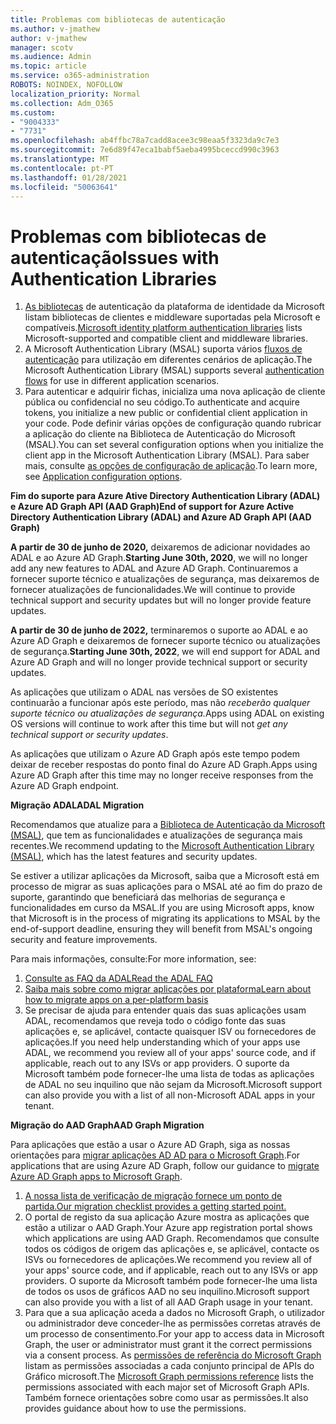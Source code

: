 ```yaml
---
title: Problemas com bibliotecas de autenticação
ms.author: v-jmathew
author: v-jmathew
manager: scotv
ms.audience: Admin
ms.topic: article
ms.service: o365-administration
ROBOTS: NOINDEX, NOFOLLOW
localization_priority: Normal
ms.collection: Adm_O365
ms.custom:
- "9004333"
- "7731"
ms.openlocfilehash: ab4ffbc78a7cadd8acee3c98eaa5f3323da9c7e3
ms.sourcegitcommit: 7e6d89f47eca1babf5aeba4995bceccd990c3963
ms.translationtype: MT
ms.contentlocale: pt-PT
ms.lasthandoff: 01/28/2021
ms.locfileid: "50063641"
---
```

# <a name="issues-with-authentication-libraries"></a><span data-ttu-id="5f212-102">Problemas com bibliotecas de autenticação</span><span class="sxs-lookup"><span data-stu-id="5f212-102">Issues with Authentication Libraries</span></span>

1. <span data-ttu-id="5f212-103">[As bibliotecas](https://docs.microsoft.com/azure/active-directory/develop/reference-v2-libraries) de autenticação da plataforma de identidade da Microsoft listam bibliotecas de clientes e middleware suportadas pela Microsoft e compatíveis.</span><span class="sxs-lookup"><span data-stu-id="5f212-103">[Microsoft identity platform authentication libraries](https://docs.microsoft.com/azure/active-directory/develop/reference-v2-libraries) lists Microsoft-supported and compatible client and middleware libraries.</span></span>
2. <span data-ttu-id="5f212-104">A Microsoft Authentication Library (MSAL) suporta vários [fluxos de autenticação](https://docs.microsoft.com/azure/active-directory/develop/msal-authentication-flows) para utilização em diferentes cenários de aplicação.</span><span class="sxs-lookup"><span data-stu-id="5f212-104">The Microsoft Authentication Library (MSAL) supports several [authentication flows](https://docs.microsoft.com/azure/active-directory/develop/msal-authentication-flows) for use in different application scenarios.</span></span>
3. <span data-ttu-id="5f212-105">Para autenticar e adquirir fichas, inicializa uma nova aplicação de cliente pública ou confidencial no seu código.</span><span class="sxs-lookup"><span data-stu-id="5f212-105">To authenticate and acquire tokens, you initialize a new public or confidential client application in your code.</span></span> <span data-ttu-id="5f212-106">Pode definir várias opções de configuração quando rubricar a aplicação do cliente na Biblioteca de Autenticação do Microsoft (MSAL).</span><span class="sxs-lookup"><span data-stu-id="5f212-106">You can set several configuration options when you initialize the client app in the Microsoft Authentication Library (MSAL).</span></span> <span data-ttu-id="5f212-107">Para saber mais, consulte [as opções de configuração de aplicação](https://docs.microsoft.com/azure/active-directory/develop/msal-client-application-configuration).</span><span class="sxs-lookup"><span data-stu-id="5f212-107">To learn more, see [Application configuration options](https://docs.microsoft.com/azure/active-directory/develop/msal-client-application-configuration).</span></span>

<span data-ttu-id="5f212-108">**Fim do suporte para Azure Ative Directory Authentication Library (ADAL) e Azure AD Graph API (AAD Graph)**</span><span class="sxs-lookup"><span data-stu-id="5f212-108">**End of support for Azure Active Directory Authentication Library (ADAL) and Azure AD Graph API (AAD Graph)**</span></span>

<span data-ttu-id="5f212-109">**A partir de 30 de junho de 2020,** deixaremos de adicionar novidades ao ADAL e ao Azure AD Graph.</span><span class="sxs-lookup"><span data-stu-id="5f212-109">**Starting June 30th, 2020**, we will no longer add any new features to ADAL and Azure AD Graph.</span></span> <span data-ttu-id="5f212-110">Continuaremos a fornecer suporte técnico e atualizações de segurança, mas deixaremos de fornecer atualizações de funcionalidades.</span><span class="sxs-lookup"><span data-stu-id="5f212-110">We will continue to provide technical support and security updates but will no longer provide feature updates.</span></span>

<span data-ttu-id="5f212-111">**A partir de 30 de junho de 2022,** terminaremos o suporte ao ADAL e ao Azure AD Graph e deixaremos de fornecer suporte técnico ou atualizações de segurança.</span><span class="sxs-lookup"><span data-stu-id="5f212-111">**Starting June 30th, 2022**, we will end support for ADAL and Azure AD Graph and will no longer provide technical support or security updates.</span></span>

<span data-ttu-id="5f212-112">As aplicações que utilizam o ADAL nas versões de SO existentes continuarão a funcionar após este período, mas não *receberão qualquer suporte técnico ou atualizações de segurança.*</span><span class="sxs-lookup"><span data-stu-id="5f212-112">Apps using ADAL on existing OS versions will continue to work after this time but will not *get any technical support or security updates*.</span></span>

<span data-ttu-id="5f212-113">As aplicações que utilizam o Azure AD Graph após este tempo podem deixar de receber respostas do ponto final do Azure AD Graph.</span><span class="sxs-lookup"><span data-stu-id="5f212-113">Apps using Azure AD Graph after this time may no longer receive responses from the Azure AD Graph endpoint.</span></span>

<span data-ttu-id="5f212-114">**Migração ADAL**</span><span class="sxs-lookup"><span data-stu-id="5f212-114">**ADAL Migration**</span></span>

<span data-ttu-id="5f212-115">Recomendamos que atualize para a [Biblioteca de Autenticação da Microsoft (MSAL)](https://docs.microsoft.com/azure/active-directory/develop/v2-overview), que tem as funcionalidades e atualizações de segurança mais recentes.</span><span class="sxs-lookup"><span data-stu-id="5f212-115">We recommend updating to the [Microsoft Authentication Library (MSAL)](https://docs.microsoft.com/azure/active-directory/develop/v2-overview), which has the latest features and security updates.</span></span>

<span data-ttu-id="5f212-116">Se estiver a utilizar aplicações da Microsoft, saiba que a Microsoft está em processo de migrar as suas aplicações para o MSAL até ao fim do prazo de suporte, garantindo que beneficiará das melhorias de segurança e funcionalidades em curso da MSAL.</span><span class="sxs-lookup"><span data-stu-id="5f212-116">If you are using Microsoft apps, know that Microsoft is in the process of migrating its applications to MSAL by the end-of-support deadline, ensuring they will benefit from MSAL's ongoing security and feature improvements.</span></span>

<span data-ttu-id="5f212-117">Para mais informações, consulte:</span><span class="sxs-lookup"><span data-stu-id="5f212-117">For more information, see:</span></span>

1. [<span data-ttu-id="5f212-118">Consulte as FAQ da ADAL</span><span class="sxs-lookup"><span data-stu-id="5f212-118">Read the ADAL FAQ</span></span>](https://docs.microsoft.com/azure/active-directory/develop/msal-migration#frequently-asked-questions-faq)
2. [<span data-ttu-id="5f212-119">Saiba mais sobre como migrar aplicações por plataforma</span><span class="sxs-lookup"><span data-stu-id="5f212-119">Learn about how to migrate apps on a per-platform basis</span></span>](https://docs.microsoft.com/azure/active-directory/develop/msal-migration#frequently-asked-questions-faq)
3. <span data-ttu-id="5f212-120">Se precisar de ajuda para entender quais das suas aplicações usam ADAL, recomendamos que reveja todo o código fonte das suas aplicações e, se aplicável, contacte quaisquer ISV ou fornecedores de aplicações.</span><span class="sxs-lookup"><span data-stu-id="5f212-120">If you need help understanding which of your apps use ADAL, we recommend you review all of your apps' source code, and if applicable, reach out to any ISVs or app providers.</span></span> <span data-ttu-id="5f212-121">O suporte da Microsoft também pode fornecer-lhe uma lista de todas as aplicações de ADAL no seu inquilino que não sejam da Microsoft.</span><span class="sxs-lookup"><span data-stu-id="5f212-121">Microsoft support can also provide you with a list of all non-Microsoft ADAL apps in your tenant.</span></span>

<span data-ttu-id="5f212-122">**Migração do AAD Graph**</span><span class="sxs-lookup"><span data-stu-id="5f212-122">**AAD Graph Migration**</span></span>

<span data-ttu-id="5f212-123">Para aplicações que estão a usar o Azure AD Graph, siga as nossas orientações para [migrar aplicações AD AD para o Microsoft Graph](https://docs.microsoft.com/graph/migrate-azure-ad-graph-overview).</span><span class="sxs-lookup"><span data-stu-id="5f212-123">For applications that are using Azure AD Graph, follow our guidance to [migrate Azure AD Graph apps to Microsoft Graph](https://docs.microsoft.com/graph/migrate-azure-ad-graph-overview).</span></span>

1. [<span data-ttu-id="5f212-124">A nossa lista de verificação de migração fornece um ponto de partida.</span><span class="sxs-lookup"><span data-stu-id="5f212-124">Our migration checklist provides a getting started point.</span></span>](https://docs.microsoft.com/graph/migrate-azure-ad-graph-planning-checklist)
2. <span data-ttu-id="5f212-125">O portal de registo da sua aplicação Azure mostra as aplicações que estão a utilizar o AAD Graph.</span><span class="sxs-lookup"><span data-stu-id="5f212-125">Your Azure app registration portal shows which applications are using AAD Graph.</span></span> <span data-ttu-id="5f212-126">Recomendamos que consulte todos os códigos de origem das aplicações e, se aplicável, contacte os ISVs ou fornecedores de aplicações.</span><span class="sxs-lookup"><span data-stu-id="5f212-126">We recommend you review all of your apps' source code, and if applicable, reach out to any ISVs or app providers.</span></span> <span data-ttu-id="5f212-127">O suporte da Microsoft também pode fornecer-lhe uma lista de todos os usos de gráficos AAD no seu inquilino.</span><span class="sxs-lookup"><span data-stu-id="5f212-127">Microsoft support can also provide you with a list of all AAD Graph usage in your tenant.</span></span>
3. <span data-ttu-id="5f212-128">Para que a sua aplicação aceda a dados no Microsoft Graph, o utilizador ou administrador deve conceder-lhe as permissões corretas através de um processo de consentimento.</span><span class="sxs-lookup"><span data-stu-id="5f212-128">For your app to access data in Microsoft Graph, the user or administrator must grant it the correct permissions via a consent process.</span></span> <span data-ttu-id="5f212-129">As [permissões de referência do Microsoft Graph](https://docs.microsoft.com/graph/permissions-reference) listam as permissões associadas a cada conjunto principal de APIs do Gráfico microsoft.</span><span class="sxs-lookup"><span data-stu-id="5f212-129">The [Microsoft Graph permissions reference](https://docs.microsoft.com/graph/permissions-reference) lists the permissions associated with each major set of Microsoft Graph APIs.</span></span> <span data-ttu-id="5f212-130">Também fornece orientações sobre como usar as permissões.</span><span class="sxs-lookup"><span data-stu-id="5f212-130">It also provides guidance about how to use the permissions.</span></span>
